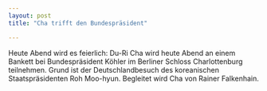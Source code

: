 ```yaml
---
layout: post
title: "Cha trifft den Bundespräsident"

---
```


Heute Abend wird es feierlich: Du-Ri Cha wird heute Abend an einem Bankett bei Bundespräsident Köhler im Berliner Schloss Charlottenburg teilnehmen. Grund ist der Deutschlandbesuch des koreanischen Staatspräsidenten Roh Moo-hyun. Begleitet wird Cha von Rainer Falkenhain.


